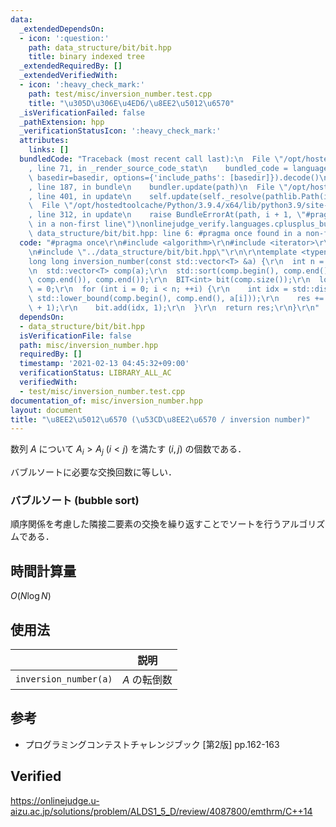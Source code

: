 ```yaml
---
data:
  _extendedDependsOn:
  - icon: ':question:'
    path: data_structure/bit/bit.hpp
    title: binary indexed tree
  _extendedRequiredBy: []
  _extendedVerifiedWith:
  - icon: ':heavy_check_mark:'
    path: test/misc/inversion_number.test.cpp
    title: "\u305D\u306E\u4ED6/\u8EE2\u5012\u6570"
  _isVerificationFailed: false
  _pathExtension: hpp
  _verificationStatusIcon: ':heavy_check_mark:'
  attributes:
    links: []
  bundledCode: "Traceback (most recent call last):\n  File \"/opt/hostedtoolcache/Python/3.9.4/x64/lib/python3.9/site-packages/onlinejudge_verify/documentation/build.py\"\
    , line 71, in _render_source_code_stat\n    bundled_code = language.bundle(stat.path,\
    \ basedir=basedir, options={'include_paths': [basedir]}).decode()\n  File \"/opt/hostedtoolcache/Python/3.9.4/x64/lib/python3.9/site-packages/onlinejudge_verify/languages/cplusplus.py\"\
    , line 187, in bundle\n    bundler.update(path)\n  File \"/opt/hostedtoolcache/Python/3.9.4/x64/lib/python3.9/site-packages/onlinejudge_verify/languages/cplusplus_bundle.py\"\
    , line 401, in update\n    self.update(self._resolve(pathlib.Path(included), included_from=path))\n\
    \  File \"/opt/hostedtoolcache/Python/3.9.4/x64/lib/python3.9/site-packages/onlinejudge_verify/languages/cplusplus_bundle.py\"\
    , line 312, in update\n    raise BundleErrorAt(path, i + 1, \"#pragma once found\
    \ in a non-first line\")\nonlinejudge_verify.languages.cplusplus_bundle.BundleErrorAt:\
    \ data_structure/bit/bit.hpp: line 6: #pragma once found in a non-first line\n"
  code: "#pragma once\r\n#include <algorithm>\r\n#include <iterator>\r\n#include <vector>\r\
    \n#include \"../data_structure/bit/bit.hpp\"\r\n\r\ntemplate <typename T>\r\n\
    long long inversion_number(const std::vector<T> &a) {\r\n  int n = a.size();\r\
    \n  std::vector<T> comp(a);\r\n  std::sort(comp.begin(), comp.end());\r\n  comp.erase(std::unique(comp.begin(),\
    \ comp.end()), comp.end());\r\n  BIT<int> bit(comp.size());\r\n  long long res\
    \ = 0;\r\n  for (int i = 0; i < n; ++i) {\r\n    int idx = std::distance(comp.begin(),\
    \ std::lower_bound(comp.begin(), comp.end(), a[i]));\r\n    res += i - bit.sum(idx\
    \ + 1);\r\n    bit.add(idx, 1);\r\n  }\r\n  return res;\r\n}\r\n"
  dependsOn:
  - data_structure/bit/bit.hpp
  isVerificationFile: false
  path: misc/inversion_number.hpp
  requiredBy: []
  timestamp: '2021-02-13 04:45:32+09:00'
  verificationStatus: LIBRARY_ALL_AC
  verifiedWith:
  - test/misc/inversion_number.test.cpp
documentation_of: misc/inversion_number.hpp
layout: document
title: "\u8EE2\u5012\u6570 (\u53CD\u8EE2\u6570 / inversion number)"
---
```


数列 $A$ について $A_i > A_j \ (i < j)$ を満たす $(i, j)$ の個数である．

バブルソートに必要な交換回数に等しい．


### バブルソート (bubble sort)

順序関係を考慮した隣接二要素の交換を繰り返すことでソートを行うアルゴリズムである．


## 時間計算量

$O(N\log{N})$


## 使用法

||説明|
|:--:|:--:|
|`inversion_number(a)`|$A$ の転倒数|


## 参考

- プログラミングコンテストチャレンジブック \[第2版\] pp.162-163


## Verified

https://onlinejudge.u-aizu.ac.jp/solutions/problem/ALDS1_5_D/review/4087800/emthrm/C++14
